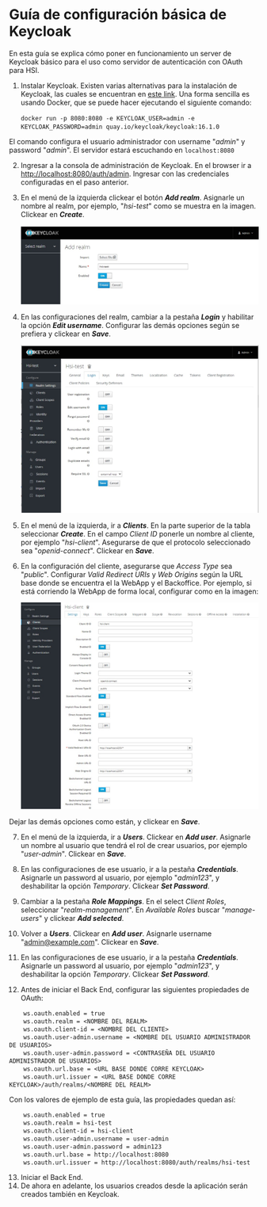 # Guía de configuración básica de Keycloak

En esta guía se explica cómo poner en funcionamiento un server de Keycloak básico para el uso como servidor de autenticación con OAuth para HSI.

1. Instalar Keycloak. Existen varias alternativas para la instalación de Keycloak, las cuales se encuentran en [este link](https://www.keycloak.org/getting-started). 
Una forma sencilla es usando Docker, que se puede hacer ejecutando el siguiente comando:
   
    `docker run -p 8080:8080 -e KEYCLOAK_USER=admin -e KEYCLOAK_PASSWORD=admin quay.io/keycloak/keycloak:16.1.0`

El comando configura el usuario administrador con username "_admin_" y password "_admin_". El servidor estará escuchando en `localhost:8080`

2. Ingresar a la consola de administración de Keycloak. En el browser ir a [http://localhost:8080/auth/admin](http://localhost:8080/auth/admin). Ingresar con las credenciales configuradas en el paso anterior.
3. En el menú de la izquierda clickear el botón **_Add realm_**. Asignarle un nombre al realm, por ejemplo, "_hsi-test_" como se muestra en la imagen. Clickear en **_Create_**.


   ![Add Realm](images/keycloak-1-create-realm.jpg) 

4. En las configuraciones del realm, cambiar a la pestaña _**Login**_ y habilitar la opción _**Edit username**_. Configurar las demás opciones según se prefiera y clickear en **_Save_**.


   ![Configure login](images/keycloak-2-configure-login.jpg)

5. En el menú de la izquierda, ir a _**Clients**_. En la parte superior de la tabla seleccionar **_Create_**. En el campo _Client ID_ ponerle un nombre al cliente, por ejemplo "_hsi-client_". Asegurarse de que el protocolo seleccionado sea "_openid-connect_". Clickear en _**Save**_.
6. En la configuración del cliente, asegurarse que _Access Type_ sea "_public_". Configurar _Valid Redirect URIs_ y _Web Origins_ según la URL base donde se encuentra el la WebApp y el Backoffice. Por ejemplo, si está corriendo la WebApp de forma local, configurar como en la imagen:


   ![Configure login](images/keycloak-3-configure-client.jpg)

Dejar las demás opciones como están, y clickear en _**Save**_.

7. En el menú de la izquierda, ir a _**Users**_. Clickear en _**Add user**_. Asignarle un nombre al usuario que tendrá el rol de crear usuarios, por ejemplo "_user-admin_". Clickear en _**Save**_.

8. En las configuraciones de ese usuario, ir a la pestaña _**Credentials**_. Asignarle un password al usuario, por ejemplo "_admin123_", y deshabilitar la opción _Temporary_. Clickear _**Set Password**_.

9. Cambiar a la pestaña _**Role Mappings**_. En el select _Client Roles_, seleccionar "_realm-management_". En _Available Roles_ buscar "_manage-users_" y clickear _**Add selected**_.

10. Volver a _**Users**_. Clickear en _**Add user**_. Asignarle username "admin@example.com". Clickear en _**Save**_.

11. En las configuraciones de ese usuario, ir a la pestaña _**Credentials**_. Asignarle un password al usuario, por ejemplo "_admin123_", y deshabilitar la opción _Temporary_. Clickear _**Set Password**_.

12. Antes de iniciar el Back End, configurar las siguientes propiedades de OAuth:

```   
    ws.oauth.enabled = true
    ws.oauth.realm = <NOMBRE DEL REALM>
    ws.oauth.client-id = <NOMBRE DEL CLIENTE>
    ws.oauth.user-admin.username = <NOMBRE DEL USUARIO ADMINISTRADOR DE USUARIOS>
    ws.oauth.user-admin.password = <CONTRASEÑA DEL USUARIO ADMINISTRADOR DE USUARIOS>
    ws.oauth.url.base = <URL BASE DONDE CORRE KEYCLOAK>
    ws.oauth.url.issuer = <URL BASE DONDE CORRE KEYCLOAK>/auth/realms/<NOMBRE DEL REALM>
```

Con los valores de ejemplo de esta guía, las propiedades quedan así: 

``` 
    ws.oauth.enabled = true
    ws.oauth.realm = hsi-test
    ws.oauth.client-id = hsi-client
    ws.oauth.user-admin.username = user-admin
    ws.oauth.user-admin.password = admin123
    ws.oauth.url.base = http://localhost:8080
    ws.oauth.url.issuer = http://localhost:8080/auth/realms/hsi-test
```

13. Iniciar el Back End.
14. De ahora en adelante, los usuarios creados desde la aplicación serán creados también en Keycloak.